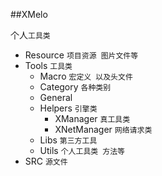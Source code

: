 ##XMelo

个人`工具类`

- Resource `项目资源 图片文件等`
- Tools `工具类`
	- Macro `宏定义 以及头文件`
	- Category `各种类别`
	- General ` `
	- Helpers `引擎类`
		- XManager `真工具类`
		- XNetManager `网络请求类`
	- Libs `第三方工具`
	- Utils `个人工具类 方法等`
- SRC `源文件`